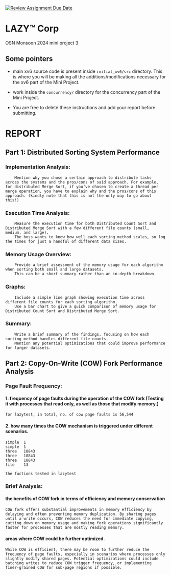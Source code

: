 [![Review Assignment Due Date](https://classroom.github.com/assets/deadline-readme-button-22041afd0340ce965d47ae6ef1cefeee28c7c493a6346c4f15d667ab976d596c.svg)](https://classroom.github.com/a/k72s6R8f)
# LAZY™ Corp
OSN Monsoon 2024 mini project 3

## Some pointers
- main xv6 source code is present inside `initial_xv6/src` directory. This is where you will be making all the additions/modifications necessary for the xv6 part of the Mini Project. 
- work inside the `concurrency/` directory for the concurrency part of the Mini Project.

- You are free to delete these instructions and add your report before submitting. 


# REPORT

## Part 1: Distributed Sorting System Performance

### Implementation Analysis:
        Mention why you chose a certain approach to distribute tasks across the systems and the pros/cons of said approach. For example, for distributed Merge Sort, if you’ve chosen to create a thread per merge operation, you have to explain why and the pros/cons of this approach. (kindly note that this is not the only way to go about this!)
### Execution Time Analysis:
        Measure the execution time for both Distributed Count Sort and Distributed Merge Sort with a few different file counts (small, medium, and large).
        The boss wants to know how well each sorting method scales, so log the times for just a handful of different data sizes.
### Memory Usage Overview:
        Provide a brief assessment of the memory usage for each algorithm when sorting both small and large datasets.
        This can be a short summary rather than an in-depth breakdown.
### Graphs:
        Include a simple line graph showing execution time across different file counts for each sorting algorithm.
        Use a bar chart to give a quick comparison of memory usage for Distributed Count Sort and Distributed Merge Sort.
### Summary:
        Write a brief summary of the findings, focusing on how each sorting method handles different file counts.
        Mention any potential optimizations that could improve performance for larger datasets.

## Part 2: Copy-On-Write (COW) Fork Performance Analysis

### Page Fault Frequency:

#### 1. frequency of page faults during the operation of the COW fork (Testing it with processes that read only, as well as those that modify memory.)

    for lazytest, in total, no. of cow page faults is 56,544

#### 2. how many times the COW mechanism is triggered under different scenarios.

    simple  1
    simple  1
    three   18843
    three   18843
    three   18843
    file    13

    the fuctions tested in lazytest

### Brief Analysis:

#### the benefits of COW fork in terms of efficiency and memory conservation 

    COW fork offers substantial improvements in memory efficiency by delaying and often preventing memory duplication. By sharing pages until a write occurs, COW reduces the need for immediate copying, cutting down on memory usage and making fork operations significantly faster for processes that are mostly reading memory.

#### areas where COW could be further optimized.
    While COW is efficient, there may be room to further reduce the frequency of page faults, especially in scenarios where processes only slightly modify shared pages. Potential optimizations could include batching writes to reduce COW trigger frequency, or implementing finer-grained COW for sub-page regions if possible.
